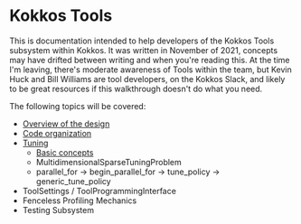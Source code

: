 # Kokkos Tools

This is documentation intended to help developers of the Kokkos Tools
subsystem within Kokkos. It was written in November of 2021, concepts
may have drifted between writing and when you're reading this. At the
time I'm leaving, there's moderate awareness of Tools within the team,
but Kevin Huck and Bill Williams are tool developers, on the Kokkos Slack,
and likely to be great resources if this walkthrough doesn't do what you need.

The following topics will be covered:

- [Overview of the design](DesignOverview)
- [Code organization](CodeOrganization)
- [Tuning](Tuning)
  - [Basic concepts](../TuningDesign)
  - MultidimensionalSparseTuningProblem
  - parallel\_for -> begin\_parallel\_for -> tune\_policy -> generic\_tune\_policy
- ToolSettings / ToolProgrammingInterface
- Fenceless Profiling Mechanics
- Testing Subsystem
